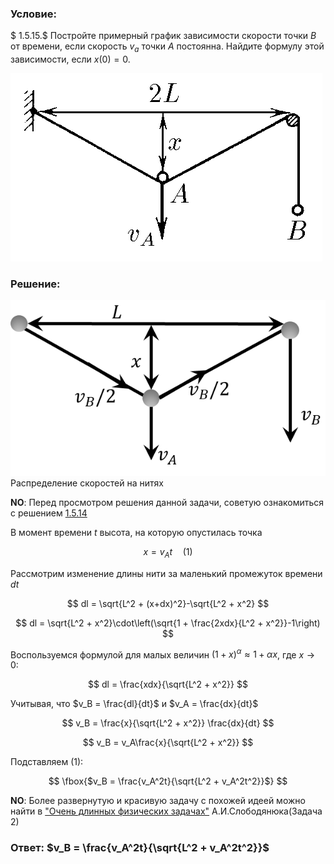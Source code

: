 ###  Условие:

$ 1.5.15.$ Постройте примерный график зависимости скорости точки $B$ от времени, если скорость $v_{a}$ точки $A$ постоянна. Найдите формулу этой зависимости, если $x(0) = 0$.

![ К задаче $1.5.15$ |499x301, 42%](../../img/1.5.15/statement.png)

###  Решение:

![ Распределение скоростей на нитях |609x339, 51%](../../img/1.5.15/draw.png)  Распределение скоростей на нитях

__NO__: Перед просмотром решения данной задачи, советую ознакомиться с решением [1.5.14](../1.5.14)

В момент времени $t$ высота, на которую опустилась точка

$$
x = v_A t\quad(1)
$$

Рассмотрим изменение длины нити за маленький промежуток времени $dt$

$$
dl = \sqrt{L^2 + (x+dx)^2}-\sqrt{L^2 + x^2}
$$

$$
dl = \sqrt{L^2 + x^2}\cdot\left(\sqrt{1 + \frac{2xdx}{L^2 + x^2}}-1\right)
$$

Воспользуемся формулой для малых величин $(1+x)^\alpha\approx 1+\alpha x$, где $x\rightarrow 0$:

$$
dl = \frac{xdx}{\sqrt{L^2 + x^2}}
$$

Учитывая, что $v_B = \frac{dl}{dt}$ и $v_A = \frac{dx}{dt}$

$$
v_B = \frac{x}{\sqrt{L^2 + x^2}} \frac{dx}{dt}
$$

$$
v_B = v_A\frac{x}{\sqrt{L^2 + x^2}}
$$

Подставляем $(1):$

$$
\fbox{$v_B = \frac{v_A^2t}{\sqrt{L^2 + v_A^2t^2}}$}
$$

__NO__: Более развернутую и красивую задачу с похожей идеей можно найти в ["Очень длинных физических задачах"](https://belphol.github.io/books/LongProblemsPart1.pdf) А.И.Слободянюка(Задача 2)

###  Ответ: $v_B = \frac{v_A^2t}{\sqrt{L^2 + v_A^2t^2}}$